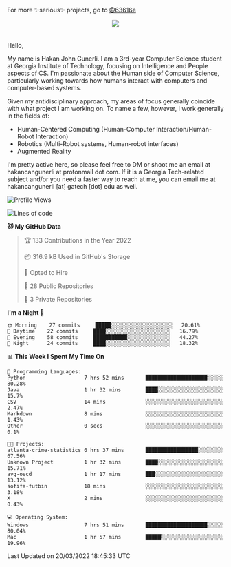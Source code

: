 For more ✨serious✨ projects, go to [@63616e](https://github.com/63616e)

<div> 
<center> <img src="https://gist.githubusercontent.com/hakancangunerli/80137ecc5d849c99c01262a70f0efce0/raw/c08047c6881a89ff5eff068b4e9a64bc49438c7f/ye.png"/>
 </center>

</div>
<br>
<br>
Hello,

My name is Hakan John Gunerli. I am a 3rd-year Computer Science student at Georgia Institute of Technology, focusing on Intelligence and People aspects of CS. I'm passionate about the Human side of Computer Science, particularly working towards how humans interact with computers and computer-based systems.


Given my antidisciplinary approach, my areas of focus generally coincide with what project I am working on. To name a few, however, I work generally in the fields of:

- Human-Centered Computing (Human-Computer Interaction/Human-Robot Interaction) 
- Robotics (Multi-Robot systems, Human-robot interfaces)
- Augmented Reality



I'm pretty active here, so please feel free to DM or shoot me an email at hakancangunerli at protonmail dot com. If it is a Georgia Tech-related subject and/or you need a faster way to reach at me, you can email me at hakancangunerli [at] gatech [dot] edu as well.

 </div>
 
 </div>


<!--START_SECTION:waka-->
![Profile Views](http://img.shields.io/badge/Profile%20Views-1-blue)

![Lines of code](https://img.shields.io/badge/From%20Hello%20World%20I%27ve%20Written-899%20Thousand%20lines%20of%20code-blue)

**🐱 My GitHub Data** 

> 🏆 133 Contributions in the Year 2022
 > 
> 📦 316.9 kB Used in GitHub's Storage 
 > 
> 💼 Opted to Hire
 > 
> 📜 28 Public Repositories 
 > 
> 🔑 3 Private Repositories  
 > 
**I'm a Night 🦉** 

```text
🌞 Morning    27 commits     █████░░░░░░░░░░░░░░░░░░░░   20.61% 
🌆 Daytime    22 commits     ████░░░░░░░░░░░░░░░░░░░░░   16.79% 
🌃 Evening    58 commits     ███████████░░░░░░░░░░░░░░   44.27% 
🌙 Night      24 commits     ████░░░░░░░░░░░░░░░░░░░░░   18.32%

```


📊 **This Week I Spent My Time On** 

```text
💬 Programming Languages: 
Python                   7 hrs 52 mins       ████████████████████░░░░░   80.28% 
Java                     1 hr 32 mins        ████░░░░░░░░░░░░░░░░░░░░░   15.7% 
CSV                      14 mins             ░░░░░░░░░░░░░░░░░░░░░░░░░   2.47% 
Markdown                 8 mins              ░░░░░░░░░░░░░░░░░░░░░░░░░   1.43% 
Other                    0 secs              ░░░░░░░░░░░░░░░░░░░░░░░░░   0.1%

🐱‍💻 Projects: 
atlanta-crime-statistics 6 hrs 37 mins       █████████████████░░░░░░░░   67.56% 
Unknown Project          1 hr 32 mins        ████░░░░░░░░░░░░░░░░░░░░░   15.71% 
avg-oecd                 1 hr 17 mins        ███░░░░░░░░░░░░░░░░░░░░░░   13.12% 
sofifa-futbin            18 mins             ░░░░░░░░░░░░░░░░░░░░░░░░░   3.18% 
X                        2 mins              ░░░░░░░░░░░░░░░░░░░░░░░░░   0.43%

💻 Operating System: 
Windows                  7 hrs 51 mins       ████████████████████░░░░░   80.04% 
Mac                      1 hr 57 mins        █████░░░░░░░░░░░░░░░░░░░░   19.96%

```


 Last Updated on 20/03/2022 18:45:33 UTC
<!--END_SECTION:waka-->


